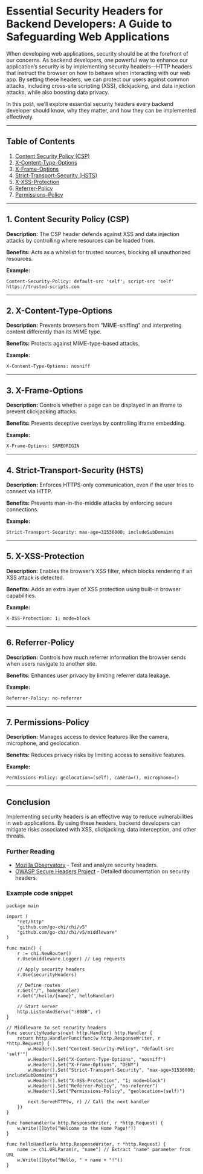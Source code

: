 
# Essential Security Headers for Backend Developers: A Guide to Safeguarding Web Applications

When developing web applications, security should be at the forefront of our concerns. As backend developers, one powerful way to enhance our application’s security is by implementing security headers—HTTP headers that instruct the browser on how to behave when interacting with our web app. By setting these headers, we can protect our users against common attacks, including cross-site scripting (XSS), clickjacking, and data injection attacks, while also boosting data privacy.

In this post, we’ll explore essential security headers every backend developer should know, why they matter, and how they can be implemented effectively.

---

## Table of Contents
1. [Content Security Policy (CSP)](#1-content-security-policy-csp)
2. [X-Content-Type-Options](#2-x-content-type-options)
3. [X-Frame-Options](#3-x-frame-options)
4. [Strict-Transport-Security (HSTS)](#4-strict-transport-security-hsts)
5. [X-XSS-Protection](#5-x-xss-protection)
6. [Referrer-Policy](#6-referrer-policy)
7. [Permissions-Policy](#7-permissions-policy)

---

## 1. Content Security Policy (CSP)

**Description:** The CSP header defends against XSS and data injection attacks by controlling where resources can be loaded from.

**Benefits:** Acts as a whitelist for trusted sources, blocking all unauthorized resources.

**Example:**
```http
Content-Security-Policy: default-src 'self'; script-src 'self' https://trusted-scripts.com
```

---

## 2. X-Content-Type-Options

**Description:** Prevents browsers from “MIME-sniffing” and interpreting content differently than its MIME type.

**Benefits:** Protects against MIME-type-based attacks.

**Example:**
```http
X-Content-Type-Options: nosniff
```

---

## 3. X-Frame-Options

**Description:** Controls whether a page can be displayed in an iframe to prevent clickjacking attacks.

**Benefits:** Prevents deceptive overlays by controlling iframe embedding.

**Example:**
```http
X-Frame-Options: SAMEORIGIN
```

---

## 4. Strict-Transport-Security (HSTS)

**Description:** Enforces HTTPS-only communication, even if the user tries to connect via HTTP.

**Benefits:** Prevents man-in-the-middle attacks by enforcing secure connections.

**Example:**
```http
Strict-Transport-Security: max-age=31536000; includeSubDomains
```

---

## 5. X-XSS-Protection

**Description:** Enables the browser’s XSS filter, which blocks rendering if an XSS attack is detected.

**Benefits:** Adds an extra layer of XSS protection using built-in browser capabilities.

**Example:**
```http
X-XSS-Protection: 1; mode=block
```

---

## 6. Referrer-Policy

**Description:** Controls how much referrer information the browser sends when users navigate to another site.

**Benefits:** Enhances user privacy by limiting referrer data leakage.

**Example:**
```http
Referrer-Policy: no-referrer
```

---

## 7. Permissions-Policy

**Description:** Manages access to device features like the camera, microphone, and geolocation.

**Benefits:** Reduces privacy risks by limiting access to sensitive features.

**Example:**
```http
Permissions-Policy: geolocation=(self), camera=(), microphone=()
```

---

## Conclusion

Implementing security headers is an effective way to reduce vulnerabilities in web applications. By using these headers, backend developers can mitigate risks associated with XSS, clickjacking, data interception, and other threats.

### Further Reading
- [Mozilla Observatory](https://observatory.mozilla.org/) - Test and analyze security headers.
- [OWASP Secure Headers Project](https://owasp.org/www-project-secure-headers/) - Detailed documentation on security headers.


### Example code snippet 

```shell
package main

import (
    "net/http"
    "github.com/go-chi/chi/v5"
    "github.com/go-chi/chi/v5/middleware"
)

func main() {
    r := chi.NewRouter()
    r.Use(middleware.Logger) // Log requests

    // Apply security headers
    r.Use(securityHeaders)

    // Define routes
    r.Get("/", homeHandler)
    r.Get("/hello/{name}", helloHandler)

    // Start server
    http.ListenAndServe(":8080", r)
}

// Middleware to set security headers
func securityHeaders(next http.Handler) http.Handler {
    return http.HandlerFunc(func(w http.ResponseWriter, r *http.Request) {
        w.Header().Set("Content-Security-Policy", "default-src 'self'")
        w.Header().Set("X-Content-Type-Options", "nosniff")
        w.Header().Set("X-Frame-Options", "DENY")
        w.Header().Set("Strict-Transport-Security", "max-age=31536000; includeSubDomains")
        w.Header().Set("X-XSS-Protection", "1; mode=block")
        w.Header().Set("Referrer-Policy", "no-referrer")
        w.Header().Set("Permissions-Policy", "geolocation=(self)")

        next.ServeHTTP(w, r) // Call the next handler
    })
}

func homeHandler(w http.ResponseWriter, r *http.Request) {
    w.Write([]byte("Welcome to the Home Page!"))
}

func helloHandler(w http.ResponseWriter, r *http.Request) {
    name := chi.URLParam(r, "name") // Extract "name" parameter from URL
    w.Write([]byte("Hello, " + name + "!"))
}
```



